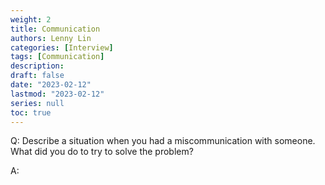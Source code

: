 ```yaml
---
weight: 2
title: Communication
authors: Lenny Lin
categories: [Interview]
tags: [Communication]
description: 
draft: false
date: "2023-02-12"
lastmod: "2023-02-12"
series: null
toc: true
---
```


Q: Describe a situation when you had a miscommunication with someone.  What did you do to try to solve the problem?

A:

